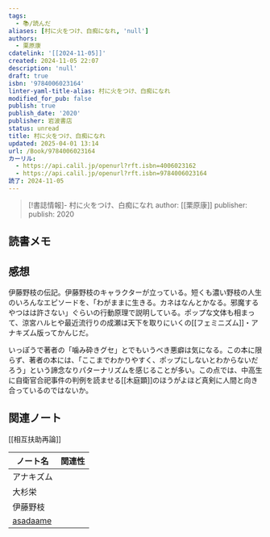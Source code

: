 ```yaml
---
tags:
  - 📚/読んだ
aliases: [村に火をつけ、白痴になれ, 'null']
authors:
  - 栗原康
cdatelink: '[[2024-11-05]]'
created: 2024-11-05 22:07
description: 'null'
draft: true
isbn: '9784006023164'
linter-yaml-title-alias: 村に火をつけ、白痴になれ
modified_for_pub: false
publish: true
publish_date: '2020'
publisher: 岩波書店
status: unread
title: 村に火をつけ、白痴になれ
updated: 2025-04-01 13:14
url: /Book/9784006023164
カーリル:
  - https://api.calil.jp/openurl?rft.isbn=4006023162
  - https://api.calil.jp/openurl?rft.isbn=9784006023164
読了: 2024-11-05
---
```


> [!書誌情報]- 村に火をつけ、白痴になれ author: [[栗原康]] publisher: publish:
> 2020

## 読書メモ

## 感想

伊藤野枝の伝記。伊藤野枝のキャラクターが立っている。短くも濃い野枝の人生のいろんなエピソードを、「わがままに生きる。カネはなんとかなる。邪魔するやつはは許さない」ぐらいの行動原理で説明している。ポップな文体も相まって、涼宮ハルヒや最近流行りの成瀬は天下を取りにいくの[[フェミニズム]]・アナキズム版ってかんじだ。

いっぽうで著者の「噛み砕きグセ」とでもいうべき悪癖は気になる。この本に限らず、著者の本には、「ここまでわかりやすく、ポップにしないとわからないだろう」という諦念なりパターナリズムを感じることが多い。この点では、中高生に自衛官合祀事件の判例を読ませる[[木庭顕]]のほうがよほど真剣に人間と向き合っているのではないか。

## 関連ノート
[[相互扶助再論]]

| ノート名                                                                              | 関連性 |
| ------------------------------------------------------------------------------------- | ------ |
| アナキズム                                                                            |        |
| 大杉栄                                                                                |        |
| 伊藤野枝                                                                              |        |
| <a rel="author" class="p-author h-card" href="https://asadaame5121.net/">asadaame</a> |        |
